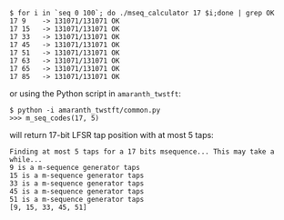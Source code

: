 ```
$ for i in `seq 0 100`; do ./mseq_calculator 17 $i;done | grep OK
17 9	-> 131071/131071 OK
17 15	-> 131071/131071 OK
17 33	-> 131071/131071 OK
17 45	-> 131071/131071 OK
17 51	-> 131071/131071 OK
17 63	-> 131071/131071 OK
17 65	-> 131071/131071 OK
17 85	-> 131071/131071 OK
```

or using the Python script in ``amaranth_twstft``:
```
$ python -i amaranth_twstft/common.py
>>> m_seq_codes(17, 5)
```
will return 17-bit LFSR tap position with at most 5 taps:
```
Finding at most 5 taps for a 17 bits msequence... This may take a while...
9 is a m-sequence generator taps
15 is a m-sequence generator taps
33 is a m-sequence generator taps
45 is a m-sequence generator taps
51 is a m-sequence generator taps
[9, 15, 33, 45, 51]
```
